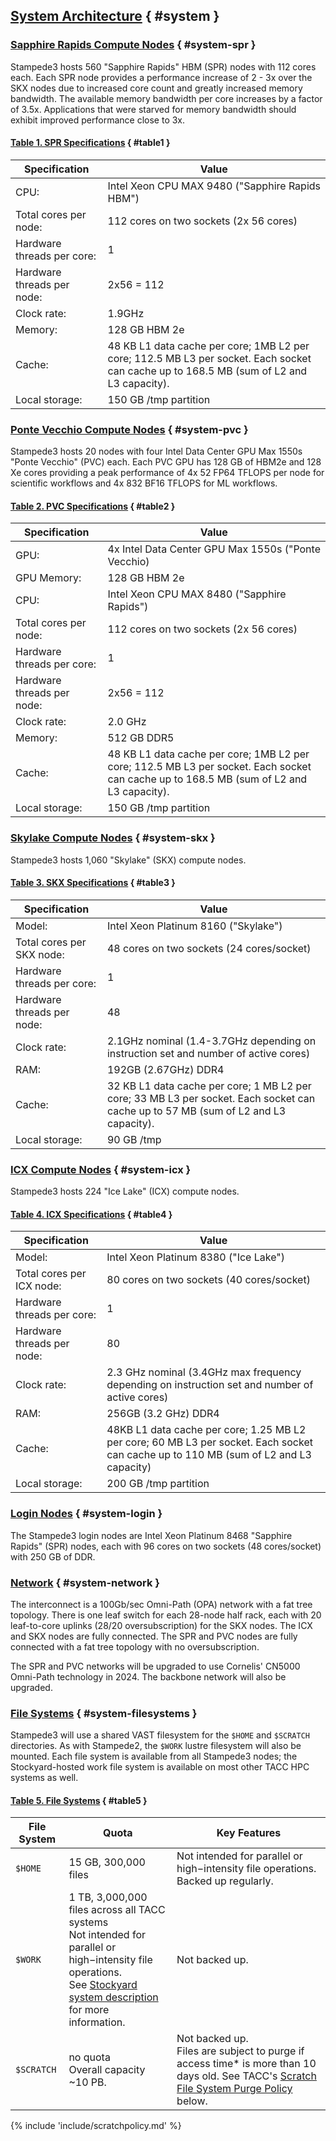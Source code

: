 ## [System Architecture](#system) { #system }

### [Sapphire Rapids Compute Nodes](#system-spr) { #system-spr }

Stampede3 hosts 560 "Sapphire Rapids" HBM (SPR) nodes with 112 cores each.  Each SPR node provides a performance increase of 2 - 3x over the SKX nodes due to increased core count and greatly increased memory bandwidth.  The available memory bandwidth per core increases by a factor of 3.5x.  Applications that were starved for memory bandwidth should exhibit improved performance close to 3x. 

#### [Table 1. SPR Specifications](#table1) { #table1 }

Specification | Value 
--- | ---
CPU: | Intel Xeon CPU MAX 9480 ("Sapphire Rapids HBM")
Total cores per node: | 112 cores on two sockets (2x 56 cores)
Hardware threads per core: | 1
Hardware threads per node: | 2x56 = 112
Clock rate: | 1.9GHz
Memory: | 128 GB HBM 2e
Cache: | 48 KB L1 data cache per core; 1MB L2 per core; 112.5 MB L3 per socket. Each socket can cache up to 168.5 MB (sum of L2 and L3 capacity).
Local storage: | 150 GB /tmp partition

### [Ponte Vecchio Compute Nodes](#system-pvc) { #system-pvc }

Stampede3 hosts 20 nodes with four Intel Data Center GPU Max 1550s "Ponte Vecchio" (PVC) each.  Each PVC GPU has 128 GB of HBM2e and 128 Xe cores providing a peak performance of 4x 52 FP64 TFLOPS per node for scientific workflows and 4x 832 BF16 TFLOPS for ML workflows. 

#### [Table 2. PVC Specifications](#table2) { #table2 }

Specification | Value
--- | ---
GPU: | 4x Intel Data Center GPU Max 1550s ("Ponte Vecchio)
GPU Memory: | 128 GB HBM 2e
CPU: | Intel Xeon CPU MAX 8480 ("Sapphire Rapids")
Total cores per node: | 112 cores on two sockets (2x 56 cores)
Hardware threads per core: | 1
Hardware threads per node: | 2x56 = 112
Clock rate: | 2.0 GHz
Memory: | 512 GB DDR5
Cache: | 48 KB L1 data cache per core; 1MB L2 per core; 112.5 MB L3 per socket. Each socket can cache up to 168.5 MB (sum of L2 and L3 capacity).
Local storage: | 150 GB /tmp partition

### [Skylake Compute Nodes](#system-skx)  { #system-skx }

Stampede3 hosts 1,060 "Skylake" (SKX) compute nodes.

#### [Table 3. SKX Specifications](#table3) { #table3 }

Specification | Value
--- | ---
Model: | Intel Xeon Platinum 8160 ("Skylake")
Total cores per SKX node: | 48 cores on two sockets (24 cores/socket)
Hardware threads per core: | 1
Hardware threads per node: | 48
Clock rate: | 2.1GHz nominal (1.4-3.7GHz depending on instruction set and number of active cores)
RAM: | 192GB (2.67GHz) DDR4
Cache: | 32 KB L1 data cache per core; 1 MB L2 per core; 33 MB L3 per socket. Each socket can cache up to 57 MB (sum of L2 and L3 capacity).
Local storage: | 90 GB /tmp 

### [ICX Compute Nodes](#system-icx) { #system-icx }

Stampede3 hosts 224 "Ice Lake" (ICX) compute nodes.

#### [Table 4. ICX Specifications](#table4) { #table4 }

Specification | Value
--- | ---
Model: | Intel Xeon Platinum 8380 ("Ice Lake")
Total cores per ICX node: | 80 cores on two sockets (40 cores/socket)
Hardware threads per core: | 1
Hardware threads per node: | 80
Clock rate: | 2.3 GHz nominal (3.4GHz max frequency depending on instruction set and number of active cores)
RAM: | 256GB (3.2 GHz) DDR4
Cache: | 48KB L1 data cache per core; 1.25 MB L2 per core; 60 MB L3 per socket. Each socket can cache up to 110 MB (sum of L2 and L3 capacity)
Local storage: | 200 GB /tmp partition

### [Login Nodes](#system-login) { #system-login }

The Stampede3 login nodes are Intel Xeon Platinum 8468 "Sapphire Rapids" (SPR) nodes, each with 96 cores on two sockets (48 cores/socket) with 250 GB of DDR. 

### [Network](#network) { #system-network }

The interconnect is a 100Gb/sec Omni-Path (OPA) network with a fat tree topology. There is one leaf switch for each 28-node half rack, each with 20 leaf-to-core uplinks (28/20 oversubscription) for the SKX nodes.  The ICX and SKX nodes are fully connected.  The SPR and PVC nodes are fully connected with a fat tree topology with no oversubscription. 

The SPR and PVC networks will be upgraded to use Cornelis' CN5000 Omni-Path technology in 2024.  The backbone network will also be upgraded. 

### [File Systems](#system-filesystems) { #system-filesystems }
 
Stampede3 will use a shared VAST filesystem for the `$HOME` and `$SCRATCH` directories.  As with Stampede2, the `$WORK` lustre filesystem will also be mounted. Each file system is available from all Stampede3 nodes; the Stockyard-hosted work file system is available on most other TACC HPC systems as well. <!-- See Navigating the Shared File Systems for detailed information as well as the Good Conduct file system guidelines. -->

#### [Table 5. File Systems](#table5) { #table5 }

File System | Quota | Key Features
--- | --- | ---
`$HOME` | 15 GB, 300,000 files | Not intended for parallel or high−intensity file operations. <br> Backed up regularly. | Not purged.  
`$WORK` | 1 TB, 3,000,000 files across all TACC systems<br>Not intended for parallel or high−intensity file operations.<br>See [Stockyard system description](#xxx) for more information. | Not backed up. | Not purged.
`$SCRATCH` | no quota<br>Overall capacity ~10 PB. | Not backed up.<br>Files are subject to purge if access time* is more than 10 days old. See TACC's [Scratch File System Purge Policy](#scratchpolicy) below.

{% include 'include/scratchpolicy.md' %}

